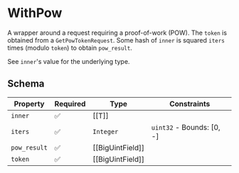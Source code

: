 # WithPow

A wrapper around a request requiring a proof-of-work (POW). The `token` is obtained from a
`GetPowTokenRequest`. Some hash of `inner` is squared `iters` times (modulo `token`) to obtain
`pow_result`.

See `inner`'s value for the underlying type.

## Schema

| Property | Required | Type | Constraints |
| --- | --- | --- | --- |
| `inner` | ✅ | [[T]] |     | 
| `iters` | ✅ | `Integer` | `uint32` - Bounds: [0, -] | 
| `pow_result` | ✅ | [[BigUintField]] |     | 
| `token` | ✅ | [[BigUintField]] |     | 


